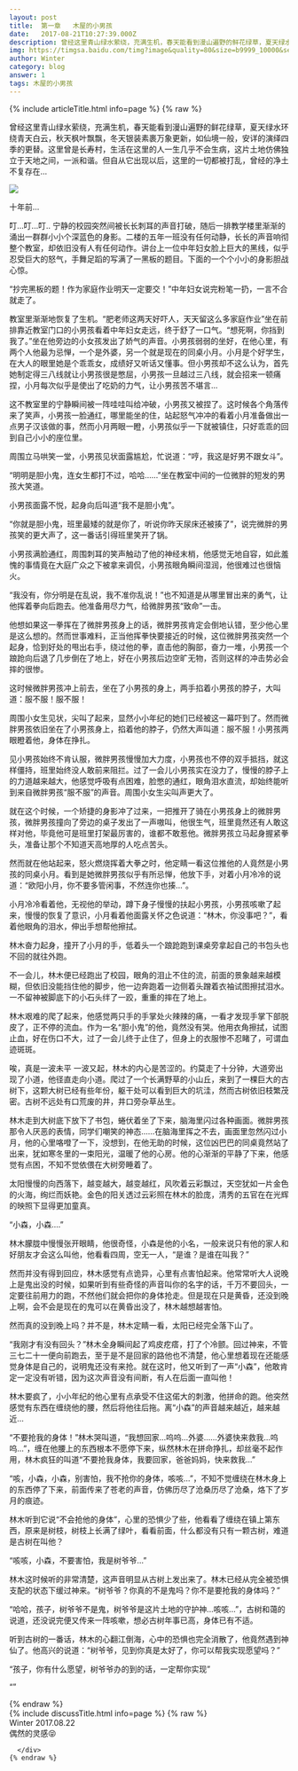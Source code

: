 ```yaml
---
layout: post
title:  第一章   木屋的小男孩
date:   2017-08-21T10:27:39.000Z
description: 曾经这里青山绿水萦绕，充满生机，春天能看到漫山遍野的鲜花绿草，夏天绿水环绕青天白云，秋天枫叶飘飘，冬天银装素裹万象更新，如仙境一般，安详的演绎四季的更替...
img: https://timgsa.baidu.com/timg?image&quality=80&size=b9999_10000&sec=1503320864533&di=3be265436b525f87640126c0d0daf8ad&imgtype=0&src=http%3A%2F%2Fpic.qjimage.com%2Ftongro_rf006%2Fhigh%2Ftid027t000053.jpg
author: Winter
category: blog
answer: 1
tags: 木屋的小男孩
---
```

<div class="article-root">
  <div class="article">
    {% include articleTitle.html info=page %}
    {% raw %}
    <div class="article-content"><p>曾经这里青山绿水萦绕，充满生机，春天能看到漫山遍野的鲜花绿草，夏天绿水环绕青天白云，秋天枫叶飘飘，冬天银装素裹万象更新，如仙境一般，安详的演绎四季的更替。这里曾是长寿村，生活在这里的人一生几乎不会生病，这片土地仿佛独立于天地之间，一派和谐。但自从它出现以后，这里的一切都被打乱，曾经的净土不复存在&hellip;</p>

<p><img src="https://timgsa.baidu.com/timg?image&amp;quality=80&amp;size=b9999_10000&amp;sec=1503320864533&amp;di=3be265436b525f87640126c0d0daf8ad&amp;imgtype=0&amp;src=http%3A%2F%2Fpic.qjimage.com%2Ftongro_rf006%2Fhigh%2Ftid027t000053.jpg" /></p>

<p>十年前...</p>

<p>叮...叮...叮.. 宁静的校园突然间被长长刺耳的声音打破，随后一排教学楼里渐渐的涌出一群群小小个深蓝色的身影。二楼的五年一班没有任何动静，长长的声音响彻整个教室，却依旧没有人有任何动作。讲台上一位中年妇女脸上巨大的黑线，似乎忍受巨大的怒气，手舞足蹈的写满了一黑板的题目。下面的一个个小小的身影胆战心惊。</p>

<p>&ldquo;抄完黑板的题！作为家庭作业明天一定要交！&rdquo;中年妇女说完粉笔一扔，一言不合就走了。</p>

<p>教室里渐渐地恢复了生机。&ldquo;肥老师这两天好吓人，天天留这么多家庭作业&rdquo;坐在前排靠近教室门口的小男孩看着中年妇女走远，终于舒了一口气。&ldquo;想死啊，你挡到我了。&rdquo;坐在他旁边的小女孩发出了娇气的声音。小男孩弱弱的坐好，在他心里，有两个人他最为忌惮，一个是外婆，另一个就是现在的同桌小月。小月是个好学生，在大人的眼里她是个乖乖女，成绩好又听话又懂事。但小男孩却不这么认为，首先她制定得三八线就让小男孩很是憋屈，小男孩一旦越过三八线，就会招来一顿痛捏，小月每次似乎是使出了吃奶的力气，让小男孩苦不堪言...</p>

<p>这不教室里的宁静瞬间被一阵哇哇叫给冲破，小男孩又被捏了。这时候各个角落传来了笑声，小男孩一脸通红，哪里能坐的住，站起怒气冲冲的看着小月准备做出一点男子汉该做的事，然而小月两眼一瞪，小男孩似乎一下就被镇住，只好乖乖的回到自己小小的座位里。</p>

<p>周围立马哄笑一堂，小男孩见状面露尴尬，忙说道：&ldquo;哼，我这是好男不跟女斗&rdquo;。</p>

<p>&ldquo;明明是胆小鬼，连女生都打不过，哈哈&hellip;&hellip;&rdquo;坐在教室中间的一位微胖的短发的男孩大笑道。</p>

<p>小男孩面露不悦，起身向后叫道&ldquo;我不是胆小鬼&rdquo;。</p>

<p>&ldquo;你就是胆小鬼，班里最矮的就是你了，听说你昨天尿床还被揍了&rdquo;，说完微胖的男孩笑的更大声了，这一番话引得班里笑开了锅。</p>

<p>小男孩满脸通红，周围刺耳的笑声触动了他的神经末梢，他感觉无地自容，如此羞愧的事情竟在大庭广众之下被拿来调侃，小男孩眼角瞬间湿润，他很难过也很恼火。</p>

<p>&ldquo;我没有，你分明是在乱说，我不准你乱说！&rdquo;也不知道是从哪里冒出来的勇气，让他挥着拳向后跑去。他准备用尽力气，给微胖男孩&ldquo;致命&rdquo;一击。</p>

<p>他想如果这一拳挥在了微胖男孩身上的话，微胖男孩肯定会倒地认错，至少他心里是这么想的。然而世事难料，正当他挥拳快要接近的时候，这位微胖男孩突然一个起身，恰到好处的甩出右手，绕过他的拳，直击他的胸部，奋力一堆，小男孩一个踉跄向后退了几步倒在了地上，好在小男孩后边空旷无物，否则这样的冲击势必会摔的很惨。</p>

<p>这时候微胖男孩冲上前去，坐在了小男孩的身上，两手掐着小男孩的脖子，大叫道：服不服！服不服！</p>

<p>周围小女生见状，尖叫了起来，显然小小年纪的她们已经被这一幕吓到了。然而微胖男孩依旧坐在了小男孩身上，掐着他的脖子，仍然大声叫道：服不服！小男孩两眼瞪着他，身体在挣扎。</p>

<p>见小男孩始终不肯认服，微胖男孩慢慢加大力度，小男孩也不停的双手抵挡，就这样僵持，班里始终没人敢前来阻拦。过了一会儿小男孩实在没力了，慢慢的脖子上的力道越来越大，他感觉呼吸有点困难，脸憋的通红，眼角泪水直流，却始终能听到来自微胖男孩&ldquo;服不服&rdquo;的声音。周围小女生尖叫声更大了。</p>

<p>就在这个时候，一个矫捷的身影冲了过来，一把推开了骑在小男孩身上的微胖男孩，微胖男孩撞向了旁边的桌子发出了一声嗷叫，他很生气，班里竟然还有人敢这样对他，毕竟他可是班里打架最厉害的，谁都不敢惹他。微胖男孩立马起身握紧拳头，准备让那个不知道天高地厚的人吃点苦头。</p>

<p>然而就在他站起来，怒火燃烧挥着大拳之时，他定睛一看这位推他的人竟然是小男孩的同桌小月。看到是她微胖男孩似乎有所忌惮，他放下手，对着小月冷冷的说道：&ldquo;欧阳小月，你不要多管闲事，不然连你也揍&hellip;&rdquo;。</p>

<p>小月冷冷看着他，无视他的举动，蹲下身子慢慢的扶起小男孩，小男孩咳嗽了起来，慢慢的恢复了意识，小月看着他面露关怀之色说道：&ldquo;林木，你没事吧？&rdquo;，看着他眼角的泪水，伸出手想帮他擦拭。</p>

<p>林木奋力起身，撞开了小月的手，低着头一个踉跄跑到课桌旁拿起自己的书包头也不回的就往外跑。</p>

<p>不一会儿，林木便已经跑出了校园，眼角的泪止不住的流，前面的景象越来越模糊，但依旧没能挡住他的脚步，他一边奔跑着一边侧着头蹭着衣袖试图擦拭泪水。一不留神被脚底下的小石头绊了一跤，重重的摔在了地上。</p>

<p>林木艰难的爬了起来，他感觉两只手的手掌处火辣辣的痛，一看才发现手掌下部脱皮了，正不停的流血。作为一名&ldquo;胆小鬼&rdquo;的他，竟然没有哭。他用衣角擦拭，试图止血，好在伤口不大，过了一会儿终于止住了，但身上的衣服惨不忍睹了，可谓血迹斑斑。</p>

<p>唉，真是一波未平 一波又起，林木的内心是苦涩的。约莫走了十分钟，大道旁出现了小道，他径直走向小道。爬过了一个长满野草的小山丘，来到了一棵巨大的古树下，这颗大树已经有些年份，躯干处可以看到巨大的坑洼，然而古树依旧枝繁茂密。古树不远处有口荒废的井，井口旁杂草丛生。</p>

<p>林木走到大树底下放下了书包，蜷伏着坐了下来，脑海里闪过各种画面。微胖男孩那令人厌恶的表情，同学们嘲笑的神态&hellip;&hellip;在脑海里挥之不去，画面里忽然闪过小月，他的心里咯噔了一下，没想到，在他无助的时候，这位凶巴巴的同桌竟然站了出来，犹如寒冬里的一束阳光，温暖了他的心房。他的心渐渐的平静了下来，他感觉有点困，不知不觉依偎在大树旁睡着了。</p>

<p>太阳慢慢的向西落下，越变越大，越变越红，风吹着云彩飘过，天空犹如一片金色的火海，绚烂而妖艳。金色的阳关透过云彩照在林木的脸庞，清秀的五官在在光辉的映照下显得更加童真。</p>

<p>&ldquo;小森，小森&hellip;.&rdquo;</p>

<p>林木朦胧中慢慢张开眼睛，他很奇怪，小森是他的小名，一般来说只有他的家人和好朋友才会这么叫他，他看看四周，空无一人，&ldquo;是谁？是谁在叫我？&rdquo;</p>

<p>然而并没有得到回应，林木感觉有点诡异，心里有点害怕起来。他常常听大人说晚上是鬼出没的时候，如果听到有些奇怪的声音叫你的名字的话，千万不要回头，一定要往前用力的跑，不然他们就会把你的身体抢走。但是现在只是黄昏，还没到晚上啊，会不会是现在的鬼可以在黄昏出没了，林木越想越害怕。</p>

<p>然而真的没到晚上吗？并不是，林木定睛一看，太阳已经完全落下山了。</p>

<p>&ldquo;我刚才有没有回头？&rdquo;林木全身瞬间起了鸡皮疙瘩，打了个冷颤。回过神来，不管三七二十一便向前跑去，至于是不是回家的路他也不清楚，他心里想着现在还能感觉身体是自己的，说明鬼还没有来抢。就在这时，他又听到了一声&ldquo;小森&rdquo;，他敢肯定一定没有听错，因为这次声音没有间断，有人在后面一直叫他！</p>

<p>林木要疯了，小小年纪的他心里有点承受不住这偌大的刺激，他拼命的跑。他突然感觉有东西在缠绕他的腰，然后将他往后拖。离&ldquo;小森&rdquo;的声音越来越近，越来越近...</p>

<p>&ldquo;不要抢我的身体！&rdquo;林木哭叫道，&ldquo;我想回家&hellip;呜呜&hellip;外婆&hellip;&hellip;外婆快来救我...呜呜&hellip;&rdquo;，缠在他腰上的东西根本不愿停下来，纵然林木在拼命挣扎，却丝毫不起作用，林木疯狂的叫道&ldquo;不要抢我身体，我要回家，爸爸妈妈，快来救我&hellip;&rdquo;</p>

<p>&ldquo;咳，小森，小森，别害怕，我不抢你的身体，咳咳&hellip;&rdquo;，不知不觉缠绕在林木身上的东西停了下来，前面传来了苍老的声音，仿佛历尽了沧桑历尽了沧桑，烙下了岁月的痕迹。</p>

<p>林木听到它说&ldquo;不会抢他的身体&rdquo;，心里的恐惧少了些，他看看了缠绕在镇上第东西，原来是树枝，树枝上长满了绿叶，看看前面，什么都没有只有一颗古树，难道是古树在叫他？</p>

<p>&ldquo;咳咳，小森，不要害怕，我是树爷爷&hellip;&rdquo;</p>

<p>林木这时候听的非常清楚，这声音明显从古树上发出来了。林木已经从完全被恐惧支配的状态下缓过神来。&ldquo;树爷爷？你真的不是鬼吗？你不是要抢我的身体吗？&rdquo;</p>

<p>&ldquo;哈哈，孩子，树爷爷不是鬼，树爷爷是这片土地的守护神...咳咳&hellip;&rdquo;，古树和蔼的说道，还没说完便又传来一阵咳嗽，想必古树年事已高，身体已有不适。</p>

<p>听到古树的一番话，林木的心翻江倒海，心中的恐惧也完全消散了，他竟然遇到神仙了。他高兴的说道：&ldquo;树爷爷，见到你真是太好了，你可以帮我实现愿望吗？&rdquo;</p>

<p>&ldquo;孩子，你有什么愿望，树爷爷办的到的话，一定帮你实现&rdquo;</p>

<p>&ldquo;&rdquo;</p>
</div>
    {% endraw %}
  </div>

  <div class="discuss-wrapper">
    {% include discussTitle.html info=page %}
    {% raw %}
    <div class="discuss-item">
        <div class="discuss-parent">
          <div class="discuss-meta">
            <span class="discuss-user">Winter</span>
            <span class="discuss-time">2017.08.22</span>
          </div>
          <div class="discuss-comment">偶然的灵感😝</div>
        </div>
        
      </div>
    {% endraw %}
  </div>
<div>
